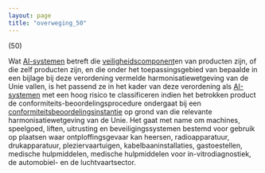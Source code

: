 ```yaml
---
layout: page
title: "overweging_50"
---
```


(50)

Wat [AI-systemen](a3.md#^ai-systeem) betreft die [veiligheidscomponent](a3.md#^veiligheidscomponent)en van producten zijn, of die zelf producten zijn, en die onder het toepassingsgebied van bepaalde in een bijlage bij deze verordening vermelde harmonisatiewetgeving van de Unie vallen, is het passend ze in het kader van deze verordening als [AI-systemen](a3.md#^ai-systeem) met een hoog risico te classificeren indien het betrokken product de conformiteits-beoordelingsprocedure ondergaat bij een [conformiteitsbeoordelingsinstantie](a3.md#^confins) op grond van die relevante harmonisatiewetgeving van de Unie. Het gaat met name om machines, speelgoed, liften, uitrusting en beveiligingssystemen bestemd voor gebruik op plaatsen waar ontploffingsgevaar kan heersen, radioapparatuur, drukapparatuur, pleziervaartuigen, kabelbaaninstallaties, gastoestellen, medische hulpmiddelen, medische hulpmiddelen voor in-vitrodiagnostiek, de automobiel- en de luchtvaartsector.